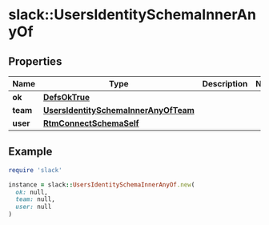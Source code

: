 # slack::UsersIdentitySchemaInnerAnyOf

## Properties

| Name | Type | Description | Notes |
| ---- | ---- | ----------- | ----- |
| **ok** | [**DefsOkTrue**](DefsOkTrue.md) |  |  |
| **team** | [**UsersIdentitySchemaInnerAnyOfTeam**](UsersIdentitySchemaInnerAnyOfTeam.md) |  |  |
| **user** | [**RtmConnectSchemaSelf**](RtmConnectSchemaSelf.md) |  |  |

## Example

```ruby
require 'slack'

instance = slack::UsersIdentitySchemaInnerAnyOf.new(
  ok: null,
  team: null,
  user: null
)
```

